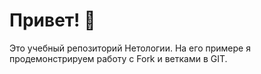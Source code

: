 # Привет! 👋

Это учебный репозиторий Нетологии. На его примере я продемонстрируем работу с Fork и ветками в GIT. 

